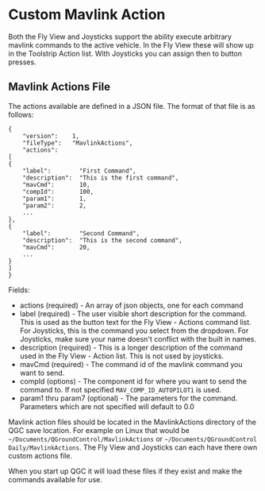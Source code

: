 # Custom Mavlink Action

Both the Fly View and Joysticks support the ability execute arbitrary mavlink commands to the active vehicle. In the Fly View these will show up in the Toolstrip Action list. With Joysticks you can assign then to button presses.

## Mavlink Actions File

The actions available are defined in a JSON file. The format of that file is as follows:

```
{
    "version":    1,
    "fileType":   "MavlinkActions",
    "actions":
[
{
    "label":        "First Command",
    "description":  "This is the first command",
    "mavCmd":       10,
    "compId":       100,
    "param1":       1,
    "param2":       2,
    ...
},
{
    "label":        "Second Command",
    "description":  "This is the second command",
    "mavCmd":       20,
    ...
}
]
}
```

Fields:
* actions (required) - An array of json objects, one for each command
* label (required) - The user visible short description for the command. This is used as the button text for the Fly View - Actions command list. For Joysticks, this is the command you select from the dropdown. For Joysticks, make sure your name doesn't conflict with the built in names.
* description (required) - This is a longer description of the command used in the Fly View - Action list. This is not used by joysticks.
* mavCmd (required) - The command id of the mavlink command you want to send.
* compId (options) - The component id for where you want to send the command to. If not specified `MAV_COMP_ID_AUTOPILOT1` is used.
* param1 thru param7 (optional) - The parameters for the command. Parameters which are not specified will default to 0.0

Mavlink action files should be located in the MavlinkActions directory of the QGC save location. For example on Linux that would be `~/Documents/QGroundControl/MavlinkActions` or `~/Documents/QGroundControl Daily/MavlinkActions`. The Fly View and Joysticks can each have there own custom actions file.

When you start up QGC it will load these files if they exist and make the commands available for use.
